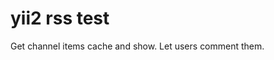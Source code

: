 yii2 rss test
============================
Get channel items cache and show. Let users comment them.
